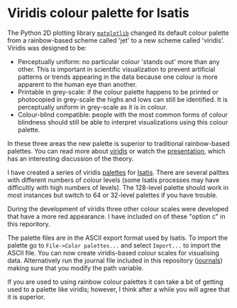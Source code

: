 # Viridis colour palette for Isatis #

The Python 2D plotting library [`matplotlib`](http://matplotlib.org/) changed its default colour palette from a rainbow-based scheme called 'jet' to a new scheme called 'viridis'. Viridis was designed to be:

- Perceptually uniform: no particular colour 'stands out' more than any other. This is important in scientific visualization to prevent artificial patterns or trends appearing in the data because one colour is more apparent to the human eye than another.
- Printable in grey-scale: if the colour palette happens to be printed or photocopied in grey-scale the highs and lows can still be identified. It is perceptually uniform in grey-scale as it is in colour.
- Colour-blind compatible: people with the most common forms of colour blindness should still be able to interpret visualizations using this colour palette.

In these three areas the new palette is superior to traditional rainbow-based palettes. You can read more about [viridis](http://bids.github.io/colormap/) or watch the [presentation](https://youtu.be/xAoljeRJ3lU), which has an interesting discussion of the theory.

I have created a series of viridis [palettes](https://github.com/alexmtrueman/isatis_viridis) for [Isatis](http://www.geovariances.com/en/isatis-all-in-one-software-for-geostatistics-ru324). There are several palttes with different numbers of colour levels (some Isatis processes may have difficultly with high numbers of levels). The 128-level palette should work in most instances but switch to 64 or 32-level palettes if you have trouble.

During the development of viridis three other colour scales were developed that have a more red appearance. I have included on of these "option c" in this reporitory. 

The palette files are in the ASCII export format used by Isatis. To import the palette go to `File->Color palettes...` and select `Import...` to import the ASCII file. You can now create viridis-based colour scales for visualising data. Alternatively run the journal file included in this repository ([journals](https://github.com/amt4158/isatis_viridis/tree/master/journals)) making sure that you modify the path variable.

If you are used to using rainbow colour palettes it can take a bit of getting used to a palette like viridis; however, I think after a while you will agree that it is superior.
